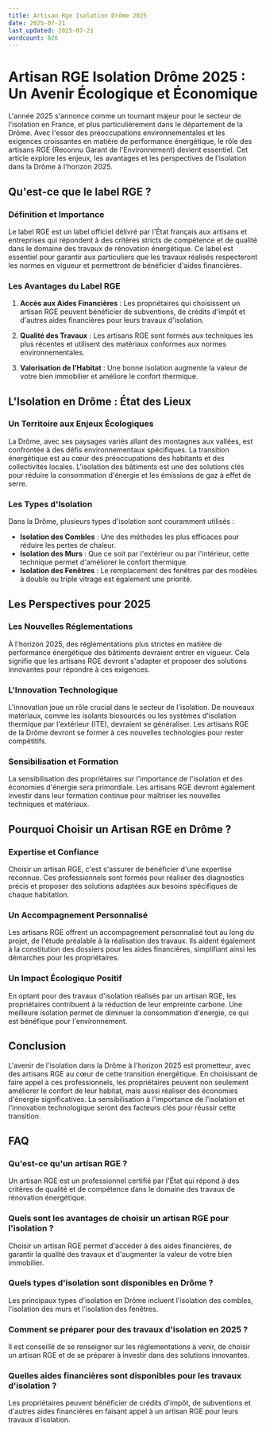 ```yaml
---
title: Artisan Rge Isolation Drôme 2025
date: 2025-07-21
last_updated: 2025-07-21
wordcount: 826
---
```


# Artisan RGE Isolation Drôme 2025 : Un Avenir Écologique et Économique

L'année 2025 s'annonce comme un tournant majeur pour le secteur de l'isolation en France, et plus particulièrement dans le département de la Drôme. Avec l'essor des préoccupations environnementales et les exigences croissantes en matière de performance énergétique, le rôle des artisans RGE (Reconnu Garant de l'Environnement) devient essentiel. Cet article explore les enjeux, les avantages et les perspectives de l'isolation dans la Drôme à l'horizon 2025.

## Qu'est-ce que le label RGE ?

### Définition et Importance

Le label RGE est un label officiel délivré par l'État français aux artisans et entreprises qui répondent à des critères stricts de compétence et de qualité dans le domaine des travaux de rénovation énergétique. Ce label est essentiel pour garantir aux particuliers que les travaux réalisés respecteront les normes en vigueur et permettront de bénéficier d'aides financières.

### Les Avantages du Label RGE

1. **Accès aux Aides Financières** : Les propriétaires qui choisissent un artisan RGE peuvent bénéficier de subventions, de crédits d'impôt et d'autres aides financières pour leurs travaux d'isolation.
   
2. **Qualité des Travaux** : Les artisans RGE sont formés aux techniques les plus récentes et utilisent des matériaux conformes aux normes environnementales.

3. **Valorisation de l’Habitat** : Une bonne isolation augmente la valeur de votre bien immobilier et améliore le confort thermique.

## L'Isolation en Drôme : État des Lieux

### Un Territoire aux Enjeux Écologiques

La Drôme, avec ses paysages variés allant des montagnes aux vallées, est confrontée à des défis environnementaux spécifiques. La transition énergétique est au cœur des préoccupations des habitants et des collectivités locales. L'isolation des bâtiments est une des solutions clés pour réduire la consommation d'énergie et les émissions de gaz à effet de serre.

### Les Types d'Isolation

Dans la Drôme, plusieurs types d'isolation sont couramment utilisés :

- **Isolation des Combles** : Une des méthodes les plus efficaces pour réduire les pertes de chaleur.
- **Isolation des Murs** : Que ce soit par l'extérieur ou par l'intérieur, cette technique permet d'améliorer le confort thermique.
- **Isolation des Fenêtres** : Le remplacement des fenêtres par des modèles à double ou triple vitrage est également une priorité.

## Les Perspectives pour 2025

### Les Nouvelles Réglementations

À l'horizon 2025, des réglementations plus strictes en matière de performance énergétique des bâtiments devraient entrer en vigueur. Cela signifie que les artisans RGE devront s'adapter et proposer des solutions innovantes pour répondre à ces exigences.

### L'Innovation Technologique

L'innovation joue un rôle crucial dans le secteur de l'isolation. De nouveaux matériaux, comme les isolants biosourcés ou les systèmes d'isolation thermique par l'extérieur (ITE), devraient se généraliser. Les artisans RGE de la Drôme devront se former à ces nouvelles technologies pour rester compétitifs.

### Sensibilisation et Formation

La sensibilisation des propriétaires sur l'importance de l'isolation et des économies d'énergie sera primordiale. Les artisans RGE devront également investir dans leur formation continue pour maîtriser les nouvelles techniques et matériaux.

## Pourquoi Choisir un Artisan RGE en Drôme ?

### Expertise et Confiance

Choisir un artisan RGE, c'est s'assurer de bénéficier d'une expertise reconnue. Ces professionnels sont formés pour réaliser des diagnostics précis et proposer des solutions adaptées aux besoins spécifiques de chaque habitation.

### Un Accompagnement Personnalisé

Les artisans RGE offrent un accompagnement personnalisé tout au long du projet, de l'étude préalable à la réalisation des travaux. Ils aident également à la constitution des dossiers pour les aides financières, simplifiant ainsi les démarches pour les propriétaires.

### Un Impact Écologique Positif

En optant pour des travaux d'isolation réalisés par un artisan RGE, les propriétaires contribuent à la réduction de leur empreinte carbone. Une meilleure isolation permet de diminuer la consommation d'énergie, ce qui est bénéfique pour l'environnement.

## Conclusion

L'avenir de l'isolation dans la Drôme à l'horizon 2025 est prometteur, avec des artisans RGE au cœur de cette transition énergétique. En choisissant de faire appel à ces professionnels, les propriétaires peuvent non seulement améliorer le confort de leur habitat, mais aussi réaliser des économies d'énergie significatives. La sensibilisation à l'importance de l'isolation et l'innovation technologique seront des facteurs clés pour réussir cette transition.

## FAQ

### Qu'est-ce qu'un artisan RGE ?

Un artisan RGE est un professionnel certifié par l'État qui répond à des critères de qualité et de compétence dans le domaine des travaux de rénovation énergétique.

### Quels sont les avantages de choisir un artisan RGE pour l'isolation ?

Choisir un artisan RGE permet d'accéder à des aides financières, de garantir la qualité des travaux et d'augmenter la valeur de votre bien immobilier.

### Quels types d'isolation sont disponibles en Drôme ?

Les principaux types d'isolation en Drôme incluent l'isolation des combles, l'isolation des murs et l'isolation des fenêtres.

### Comment se préparer pour des travaux d'isolation en 2025 ?

Il est conseillé de se renseigner sur les réglementations à venir, de choisir un artisan RGE et de se préparer à investir dans des solutions innovantes.

### Quelles aides financières sont disponibles pour les travaux d'isolation ?

Les propriétaires peuvent bénéficier de crédits d'impôt, de subventions et d'autres aides financières en faisant appel à un artisan RGE pour leurs travaux d'isolation.